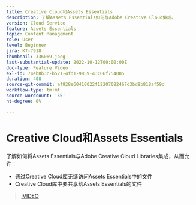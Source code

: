 ```yaml
---
title: Creative Cloud和Assets Essentials
description: 了解Assets Essentials如何与Adobe Creative Cloud集成。
version: Cloud Service
feature: Assets Essentials
topic: Content Management
role: User
level: Beginner
jira: KT-7918
thumbnail: 336069.jpeg
last-substantial-update: 2022-10-12T00:00:00Z
doc-type: Feature Video
exl-id: 74eb8b3c-b521-4fd1-9859-43c06f754005
duration: 408
source-git-commit: af928e60410022f12207082467d3bd9b818af59d
workflow-type: tm+mt
source-wordcount: '55'
ht-degree: 0%

---
```


# Creative Cloud和Assets Essentials

了解如何将Assets Essentials与Adobe Creative Cloud Libraries集成，从而允许：

+ 通过Creative Cloud库无缝访问Assets Essentials中的文件
+ Creative Cloud库中要共享给Assets Essentials的文件

>[!VIDEO](https://video.tv.adobe.com/v/336069?quality=12&learn=on)
